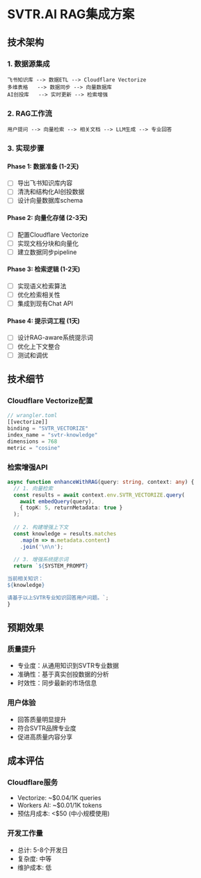# SVTR.AI RAG集成方案

## 技术架构

### 1. 数据源集成
```
飞书知识库 --> 数据ETL --> Cloudflare Vectorize
多维表格   --> 数据同步 --> 向量数据库
AI创投库   --> 实时更新 --> 检索增强
```

### 2. RAG工作流
```
用户提问 --> 向量检索 --> 相关文档 --> LLM生成 --> 专业回答
```

### 3. 实现步骤

#### Phase 1: 数据准备 (1-2天)
- [ ] 导出飞书知识库内容
- [ ] 清洗和结构化AI创投数据
- [ ] 设计向量数据库schema

#### Phase 2: 向量化存储 (2-3天) 
- [ ] 配置Cloudflare Vectorize
- [ ] 实现文档分块和向量化
- [ ] 建立数据同步pipeline

#### Phase 3: 检索逻辑 (1-2天)
- [ ] 实现语义检索算法
- [ ] 优化检索相关性
- [ ] 集成到现有Chat API

#### Phase 4: 提示词工程 (1天)
- [ ] 设计RAG-aware系统提示词
- [ ] 优化上下文整合
- [ ] 测试和调优

## 技术细节

### Cloudflare Vectorize配置
```typescript
// wrangler.toml
[[vectorize]]
binding = "SVTR_VECTORIZE"
index_name = "svtr-knowledge"
dimensions = 768
metric = "cosine"
```

### 检索增强API
```typescript
async function enhanceWithRAG(query: string, context: any) {
  // 1. 向量检索
  const results = await context.env.SVTR_VECTORIZE.query(
    await embedQuery(query),
    { topK: 5, returnMetadata: true }
  );
  
  // 2. 构建增强上下文
  const knowledge = results.matches
    .map(m => m.metadata.content)
    .join('\n\n');
    
  // 3. 增强系统提示词
  return `${SYSTEM_PROMPT}

当前相关知识：
${knowledge}

请基于以上SVTR专业知识回答用户问题。`;
}
```

## 预期效果

### 质量提升
- 专业度：从通用知识到SVTR专业数据
- 准确性：基于真实创投数据的分析
- 时效性：同步最新的市场信息

### 用户体验
- 回答质量明显提升
- 符合SVTR品牌专业度
- 促进高质量内容分享

## 成本评估

### Cloudflare服务
- Vectorize: ~$0.04/1K queries
- Workers AI: ~$0.01/1K tokens
- 预估月成本: <$50 (中小规模使用)

### 开发工作量
- 总计: 5-8个开发日
- 复杂度: 中等
- 维护成本: 低